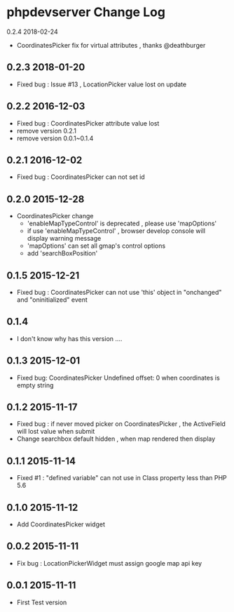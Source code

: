 phpdevserver Change Log
========================

0.2.4 2018-02-24
 - CoordinatesPicker fix for virtual attributes , thanks @deathburger

0.2.3 2018-01-20
----------------
 - Fixed bug  : Issue #13 , LocationPicker value lost on update

0.2.2 2016-12-03
----------------
 - Fixed bug : CoordinatesPicker attribute value lost
 - remove version 0.2.1
 - remove version 0.0.1~0.1.4

0.2.1 2016-12-02
---------------
  - Fixed bug : CoordinatesPicker can not set id

0.2.0 2015-12-28
----------------
 - CoordinatesPicker change
   - 'enableMapTypeControl' is deprecated , please use 'mapOptions'
   - if use 'enableMapTypeControl' , browser develop console will display warning message
   - 'mapOptions' can set all gmap's control options
   - add 'searchBoxPosition'

0.1.5 2015-12-21
-----------------
 - Fixed bug : CoordinatesPicker can not use 'this' object in "onchanged" and "oninitialized" event


0.1.4
-----------------
 - I don't know why has this version ....


0.1.3 2015-12-01
------------------
 - Fixed bug: CoordinatesPicker Undefined offset: 0 when coordinates is empty string


0.1.2 2015-11-17
------------------
 - Fixed bug : if never moved picker on CoordinatesPicker , the ActiveField will lost value when submit
 - Change searchbox default hidden , when map rendered then display

0.1.1 2015-11-14
------------------

 - Fixed #1 : "defined variable" can not use in Class property less than PHP 5.6

0.1.0 2015-11-12
------------------
 - Add CoordinatesPicker widget


0.0.2 2015-11-11
------------------
- Fix bug : LocationPickerWidget must assign google map api key 

0.0.1 2015-11-11
------------------

- First Test version

